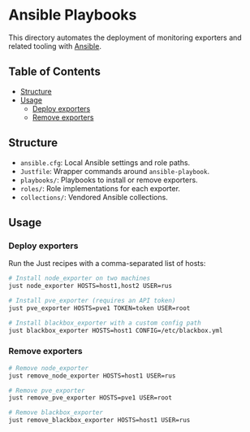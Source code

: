 # Ansible Playbooks

This directory automates the deployment of monitoring exporters and related tooling with [Ansible](https://www.ansible.com/).

## Table of Contents

- [Structure](#structure)
- [Usage](#usage)
  - [Deploy exporters](#deploy-exporters)
  - [Remove exporters](#remove-exporters)

## Structure

- `ansible.cfg`: Local Ansible settings and role paths.
- `Justfile`: Wrapper commands around `ansible-playbook`.
- `playbooks/`: Playbooks to install or remove exporters.
- `roles/`: Role implementations for each exporter.
- `collections/`: Vendored Ansible collections.

## Usage

### Deploy exporters

Run the Just recipes with a comma-separated list of hosts:

```bash
# Install node_exporter on two machines
just node_exporter HOSTS=host1,host2 USER=rus

# Install pve_exporter (requires an API token)
just pve_exporter HOSTS=pve1 TOKEN=token USER=root

# Install blackbox_exporter with a custom config path
just blackbox_exporter HOSTS=host1 CONFIG=/etc/blackbox.yml
```

### Remove exporters

```bash
# Remove node_exporter
just remove_node_exporter HOSTS=host1 USER=rus

# Remove pve_exporter
just remove_pve_exporter HOSTS=pve1 USER=root

# Remove blackbox_exporter
just remove_blackbox_exporter HOSTS=host1 USER=rus
```
